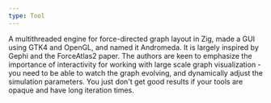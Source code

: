 ```yaml
---
type: Tool
---
```


A multithreaded engine for force-directed graph layout in Zig, made a GUI using GTK4 and OpenGL, and named it Andromeda. It is largely inspired by Gephi and the ForceAtlas2 paper. The authors are keen to emphasize the importance of interactivity for working with large scale graph visualization - you need to be able to watch the graph evolving, and dynamically adjust the simulation parameters. You just don't get good results if your tools are opaque and have long iteration times.